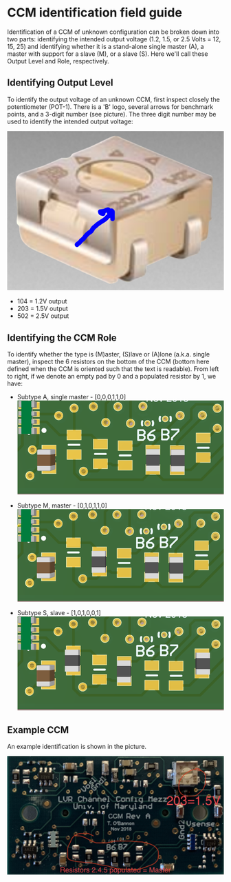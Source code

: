 CCM identification field guide
========================================

Identification of a CCM of unknown configuration can be broken down into two parts: identifying the intended output voltage (1.2, 1.5, or 2.5 Volts = 12, 15, 25) and identifying whether it is a stand-alone single master (A), a master with support for a slave (M), or a slave (S). Here we'll call these Output Level and Role, respectively.

Identifying Output Level
------------------------

To identify the output voltage of an unknown CCM, first inspect closely the potentiometer (POT-1). There is a 'B' logo, several arrows for benchmark points, and a 3-digit number (see picture). The three digit number may be used to identify the intended output voltage:

![Picture of trimmer pot](trimmer.PNG)

  - 104 = 1.2V output
  - 203 = 1.5V output
  - 502 = 2.5V output

Identifying the CCM Role
------------------------

To identify whether the type is (M)aster, (S)lave or (A)lone (a.k.a. single master), inspect the 6 resistors on the bottom of the CCM (bottom here defined when the CCM is oriented such that the text is readable). From left to right, if we denote an empty pad by 0 and a populated resistor by 1, we have:

  - Subtype A, single master - \[0,0,0,1,1,0\]
  ![Sense configuration resistors for xxA CCMs](ccm_id_00A.PNG)

  - Subtype M, master - \[0,1,0,1,1,0\]
  ![Sense configuration resistors for xxM CCMs](ccm_id_00M.PNG)

  - Subtype S, slave - \[1,0,1,0,0,1\]
  ![Sense configuration resistors for xxS CCMs](ccm_id_00S.PNG)


Example CCM
-----------

An example identification is shown in the picture.

![Example of identifying features on 15M CCM](ccm_id.jpeg)
